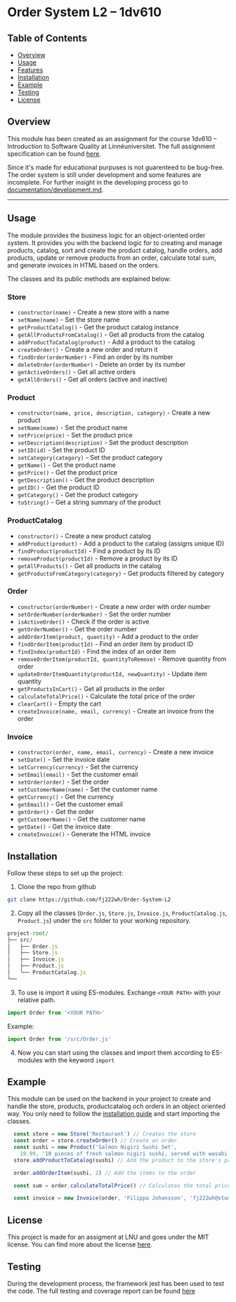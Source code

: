 # Order System L2 – 1dv610

## Table of Contents
- [Overview](#overview)
- [Usage](#usage)
- [Features](#features)
- [Installation](#installation)
- [Example](#example)
- [Testing](#testing)
- [License](#license)

## Overview
This module has been created as an assignment for the course 1dv610 – Introduction to Software Quality at Linnéuniversitet.
The full assignment specification can be found [here](https://coursepress.lnu.se/kurs/introduktion-till-mjukvarukvalitet/examinationsuppgifter/laboration-2).

Since it's made for educational purpuses is not guarenteed to be bug-free. The order system is still under development and some features are incomplete. For further insight in the developing process go to [documentation/development.md](/documentation/development.md).

---

## Usage
The module provides the business logic for an object-oriented order system. It provides you with the backend logic for to creating and manage products, catalog, sort and create the product catalog, handle orders, add products, update or remove products from an order, calculate total sum, and generate invoices in HTML based on the orders.

The classes and its public methods are explained below:

### Store
- `constructor(name)` - Create a new store with a name
- `setName(name)` - Set the store name
- `getProductCatalog()` - Get the product catalog instance
- `getAllProductsFromCatalog()` - Get all products from the catalog
- `addProductToCatalog(product)` - Add a product to the catalog
- `createOrder()` - Create a new order and return it
- `findOrder(orderNumber)` - Find an order by its number
- `deleteOrder(orderNumber)` - Delete an order by its number
- `getActiveOrders()` - Get all active orders
- `getAllOrders()` - Get all orders (active and inactive)

### Product
- `constructor(name, price, description, category)` - Create a new product
- `setName(name)` - Set the product name
- `setPrice(price)` - Set the product price
- `setDescription(description)` - Set the product description
- `setID(id)` - Set the product ID
- `setCategory(category)` - Set the product category
- `getName()` - Get the product name
- `getPrice()` - Get the product price
- `getDescription()` - Get the product description
- `getID()` - Get the product ID
- `getCategory()` - Get the product category
- `toString()` - Get a string summary of the product

### ProductCatalog
- `constructor()` - Create a new product catalog
- `addProduct(product)` - Add a product to the catalog (assigns unique ID)
- `findProduct(productId)` - Find a product by its ID
- `removeProduct(productId)` - Remove a product by its ID
- `getAllProducts()` - Get all products in the catalog
- `getProductsFromCategory(category)` - Get products filtered by category

### Order
- `constructor(orderNumber)` - Create a new order with order number
- `setOrderNumber(orderNumber)` - Set the order number
- `isActiveOrder()` - Check if the order is active
- `getOrderNumber()` - Get the order number
- `addOrderItem(product, quantity)` - Add a product to the order
- `findOrderItem(productId)` - Find an order item by product ID
- `findIndex(productId)` - Find the index of an order item
- `removeOrderItem(productId, quantityToRemove)` - Remove quantity from order
- `updateOrderItemQuantity(productId, newQuantity)` - Update item quantity
- `getProductsInCart()` - Get all products in the order
- `calculateTotalPrice()` - Calculate the total price of the order
- `clearCart()` - Empty the cart
- `createInvoice(name, email, currency)` - Create an invoice from the order

### Invoice
- `constructor(order, name, email, currency)` - Create a new invoice
- `setDate()` - Set the invoice date
- `setCurrency(currency)` - Set the currency
- `setEmail(email)` - Set the customer email
- `setOrder(order)` - Set the order
- `setCustomerName(name)` - Set the customer name
- `getCurrency()` - Get the currency
- `getEmail()` - Get the customer email
- `getOrder()` - Get the order
- `getCustomerName()` - Get the customer name
- `getDate()` - Get the invoice date
- `createInvoice()` - Generate the HTML invoice

## Installation

Follow these steps to set up the project:

1. Clone the repo from github
```bash
git clone https://github.com/fj222wh/Order-System-L2
```
2. Copy all the classes (`Order.js`, `Store.js`, `Invoice.js`, `ProductCatalog.js`, `Product.js`) under the `src` folder to your working repository.
```js
project-root/
├── src/
│   ├── Order.js
│   ├── Store.js
│   ├── Invoice.js
│   ├── Product.js
│   └── ProductCatalog.js
└──
```
3. To use is import it using ES-modules. Exchange `<YOUR PATH>` with your relative path.
```js
import Order from '<YOUR PATH>'
```

Example:
```js
import Order from '/src/Order.js'
```
4. Now you can start using the classes and import them according to ES-modules with the keyword `import`

## Example
This module can be used on the backend in your project to create and handle the store, products, productcatalog och orders in an object oriented way. You only need to follow the [installation guide](#installation) and start importing the classes.

```js
  const store = new Store('Restaurant') // Creates the store
  const order = store.createOrder() // Create an order
  const sushi = new Product('Salmon Nigiri Sushi Set',
    19.99, '10 pieces of fresh salmon nigiri sushi, served with wasabi and ginger.') // Create a product
  store.addProductToCatalog(sushi) // Add the product to the store's product catalog

  order.addOrderItem(sushi, 2) // Add the items to the order

  const sum = order.calculateTotalPrice() // Calculates the total price

  const invoice = new Invoice(order, 'Filippa Johansson', 'fj222wh@student.lnu.se', 'SEK')
```

## License
This project is made for an assigment at LNU and goes under the MIT license. You can find more about the license [here](/LICENSE.md).

## Testing
During the development process, the framework jest has been used to test the code. The full testing and coverage report can be found [here](/documentation/testing.md)

